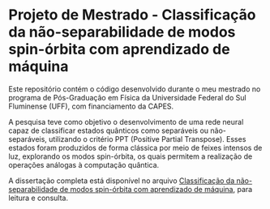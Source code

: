 # Projeto de Mestrado - Classificação da não-separabilidade de modos spin-órbita com aprendizado de máquina

Este repositório contém o código desenvolvido durante o meu mestrado no programa de Pós-Graduação em Física da Universidade Federal do Sul Fluminense (UFF), com financiamento da CAPES.

A pesquisa teve como objetivo o desenvolvimento de uma rede neural capaz de classificar estados quânticos como separáveis ou não-separáveis, utilizando o critério PPT (Positive Partial Transpose). Esses estados foram produzidos de forma clássica por meio de feixes intensos de luz, explorando os modos spin-órbita, os quais permitem a realização de operações análogas à computação quântica.

A dissertação completa está disponível no arquivo [Classificação da não-separabilidade de modos
spin-órbita com aprendizado de máquina](https://portal.if.uff.br/posgrad/wp-content/uploads/sites/3/2022/06/Telma-Fatima-Clarita-de-Carvalho_dissertacao.pdf), para leitura e consulta.
